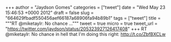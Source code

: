 
+++
author = "Jaydson Gomes"
categories = ["tweet"]
date = "Wed May 23 15:46:53 +0000 2012"
draft = false
slug = "664629fbadf550456aef66187a68906fa94b89b1"
tags = ["tweet"]
title = """RT @miketaylr: No chance ..."""
tweet = true
micro = true
tweet_url = "https://twitter.com/jaydson/status/205323927126417408"
+++
RT @miketaylr: No chance in hell that I'm doing this right: http://t.co/ZbfBXCLw
